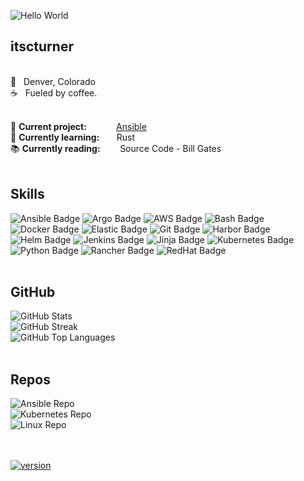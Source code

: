 
![Hello World](https://readme-typing-svg.herokuapp.com?font=Fira+Code&size=50&pause=1000&color=DD7878&center=true&vCenter=true&width=600&height=75&lines=Hello%2C+World+%F0%9F%91%8B)
<br>

itscturner
---

<br>
📍&nbsp;&nbsp;&nbsp;Denver, Colorado <br>
☕&nbsp;&nbsp;&nbsp;Fueled by coffee. <br>
<br>

🔭 **Current project:** &nbsp;&nbsp;&nbsp;&nbsp;&nbsp;&nbsp;&nbsp;&nbsp;&nbsp;&nbsp;&nbsp;[Ansible](https://github.com/itscturner/ansible) <br>
🌱 **Currently learning:** &nbsp;&nbsp;&nbsp;&nbsp;&nbsp;&nbsp;Rust <br>
📚 **Currently reading:** &nbsp;&nbsp;&nbsp;&nbsp;&nbsp;&nbsp;&nbsp;Source Code - Bill Gates <br>
<br>

Skills
---

![Ansible Badge](https://img.shields.io/badge/-Ansible-3B4252?style=flat&logo=ansible&logoColor=DD7878)
![Argo Badge](https://img.shields.io/badge/-ArgoCD-3B4252?style=flat&logo=argo&logoColor=DD7878)
![AWS Badge](https://img.shields.io/badge/-AWS-3B4252?style=flat&logo=icloud&logoColor=DD7878)
![Bash Badge](https://img.shields.io/badge/-Bash-3B4252?style=flat&logo=gnubash&logoColor=DD7878)
![Docker Badge](https://img.shields.io/badge/-Docker-3B4252?style=flat&logo=docker&logoColor=DD7878)
![Elastic Badge](https://img.shields.io/badge/-Elastic-3B4252?style=flat&logo=elastic&logoColor=DD7878)
![Git Badge](https://img.shields.io/badge/-Git-3B4252?style=flat&logo=git&logoColor=DD7878)
![Harbor Badge](https://img.shields.io/badge/-Harbor-3B4252?style=flat&logo=harbor&logoColor=DD7878)
<br>
![Helm Badge](https://img.shields.io/badge/-Helm-3B4252?style=flat&logo=helm&logoColor=DD7878)
![Jenkins Badge](https://img.shields.io/badge/-Jenkins-3B4252?style=flat&logo=jenkins&logoColor=DD7878)
![Jinja Badge](https://img.shields.io/badge/-Jinja-3B4252?style=flat&logo=jinja&logoColor=DD7878)
![Kubernetes Badge](https://img.shields.io/badge/-Kubernetes-3B4252?style=flat&logo=kubernetes&logoColor=DD7878)
![Python Badge](https://img.shields.io/badge/-Python-3B4252?style=flat&logo=python&logoColor=DD7878)
![Rancher Badge](https://img.shields.io/badge/-Rancher-3B4252?style=flat&logo=rancher&logoColor=DD7878)
![RedHat Badge](https://img.shields.io/badge/-RedHat-3B4252?style=flat&logo=redhat&logoColor=DD7878)
<br>
<br>

GitHub
---

![GitHub Stats](https://github-readme-stats.vercel.app/api?username=itscturner&show_icons=true&rank_icon=github&title_color=DD7878&text_color=4c4f69&icon_color=DD7878&border_color=4c4f69&ring_color=DD7878&card_width=500) <br>
![GitHub Streak](https://streak-stats.demolab.com?user=itscturner&border=4C4F69&stroke=4C4F69&fire=DD7878&ring=DD7878&currStreakLabel=DD7878&currStreakNum=4C4F69&sideNums=DD7878&dates=4C4F69&card_width=500) <br>
![GitHub Top Languages](https://github-readme-stats.vercel.app/api/top-langs/?username=itscturner&hide_progress=true&title_color=DD7878&text_color=4c4f69&border_color=4c4f69&langs_count=6&card_width=500) <br>
<br>

Repos
---

![Ansible Repo](https://github-readme-stats.vercel.app/api/pin/?username=itscturner&repo=ansible&title_color=DD7878&card_width=500&border_color=4c4f69)
<br>
![Kubernetes Repo](https://github-readme-stats.vercel.app/api/pin/?username=itscturner&repo=kubernetes&title_color=DD7878&card_width=500&border_color=4c4f69) <br>
![Linux Repo](https://github-readme-stats.vercel.app/api/pin/?username=itscturner&repo=linux&title_color=DD7878&card_width=500&border_color=4c4f69) <br>
<br>

<br>
<a href="https://github.com/itscturner"><img src="https://img.shields.io/badge/version-2025.08.26-DD7878?style=for-the-badge" alt="version"></a>
<br>
